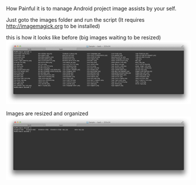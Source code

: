
How Painful it is to manage Android project image assists by your self.

Just goto the images folder and run the script (It requires http://imagemagick.org to be installed)

this is how it looks like before (big images waiting to be resized)
![alt tag](https://raw.githubusercontent.com/aessam/AndroidImagePatchFix/master/before.PNG)

Images are resized and organized
![alt tag](https://raw.githubusercontent.com/aessam/AndroidImagePatchFix/master/after.PNG)
